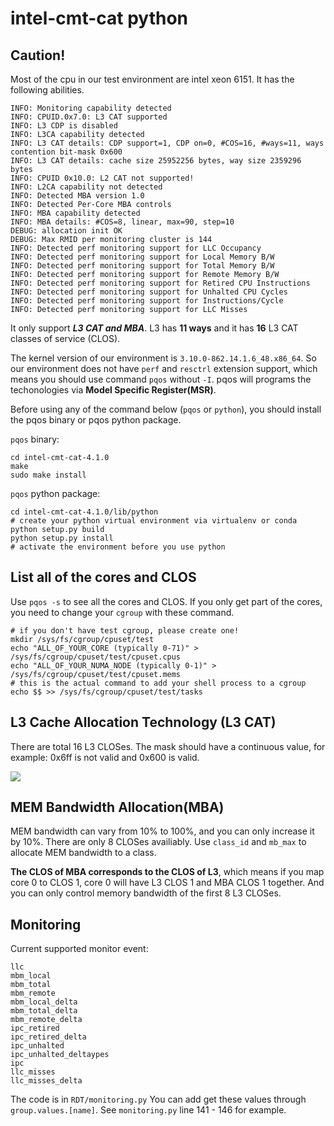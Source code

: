# intel-cmt-cat python 

## Caution!
Most of the cpu in our test environment are intel xeon 6151. 
It has the following abilities. 
```
INFO: Monitoring capability detected
INFO: CPUID.0x7.0: L3 CAT supported
INFO: L3 CDP is disabled
INFO: L3CA capability detected
INFO: L3 CAT details: CDP support=1, CDP on=0, #COS=16, #ways=11, ways contention bit-mask 0x600
INFO: L3 CAT details: cache size 25952256 bytes, way size 2359296 bytes
INFO: CPUID 0x10.0: L2 CAT not supported!
INFO: L2CA capability not detected
INFO: Detected MBA version 1.0
INFO: Detected Per-Core MBA controls
INFO: MBA capability detected
INFO: MBA details: #COS=8, linear, max=90, step=10
DEBUG: allocation init OK
DEBUG: Max RMID per monitoring cluster is 144
INFO: Detected perf monitoring support for LLC Occupancy
INFO: Detected perf monitoring support for Local Memory B/W
INFO: Detected perf monitoring support for Total Memory B/W
INFO: Detected perf monitoring support for Remote Memory B/W
INFO: Detected perf monitoring support for Retired CPU Instructions
INFO: Detected perf monitoring support for Unhalted CPU Cycles
INFO: Detected perf monitoring support for Instructions/Cycle
INFO: Detected perf monitoring support for LLC Misses
```
It only support **_L3 CAT and MBA_**. 
L3 has **11 ways** and it has **16** L3 CAT classes of service (CLOS). 

The kernel version of our environment is `3.10.0-862.14.1.6_48.x86_64`. 
So our environment does not have `perf` and `resctrl` extension support, 
which means you should use command `pqos` without `-I`. 
pqos will programs the techonologies via **Model Specific Register(MSR)**.

Before using any of the command below (`pqos` or `python`), 
you should install the pqos binary or pqos python package.

`pqos` binary:
```
cd intel-cmt-cat-4.1.0
make
sudo make install
```

`pqos` python package:
```
cd intel-cmt-cat-4.1.0/lib/python
# create your python virtual environment via virtualenv or conda
python setup.py build
python setup.py install
# activate the environment before you use python
```

## List all of the cores and CLOS
Use `pqos -s` to see all the cores and CLOS. 
If you only get part of the cores, 
you need to change your `cgroup` with these command. 
```
# if you don't have test cgroup, please create one!
mkdir /sys/fs/cgroup/cpuset/test
echo "ALL_OF_YOUR_CORE (typically 0-71)" > /sys/fs/cgroup/cpuset/test/cpuset.cpus
echo "ALL_OF_YOUR_NUMA_NODE (typically 0-1)" > /sys/fs/cgroup/cpuset/test/cpuset.mems
# this is the actual command to add your shell process to a cgroup
echo $$ >> /sys/fs/cgroup/cpuset/test/tasks
```

## L3 Cache Allocation Technology (L3 CAT)
There are total 16 L3 CLOSes. 
The mask should have a continuous value, 
for example: 0x6ff is not valid and 0x600 is valid. 


![](https://software.intel.com/content/dam/develop/external/us/en/images/-p-609896.png)

## MEM Bandwidth Allocation(MBA)
MEM bandwidth can vary from 10% to 100%, 
and you can only increase it by 10%.
There are only 8 CLOSes availiably.
Use `class_id` and `mb_max` to allocate MEM bandwidth to a class.

**The CLOS of MBA corresponds to the CLOS of L3**, 
which means if you map core 0 to CLOS 1, 
core 0 will have L3 CLOS 1 and MBA CLOS 1 together.
And you can only control memory bandwidth of the first 8 L3 CLOSes.

## Monitoring
Current supported monitor event:
```
llc
mbm_local
mbm_total
mbm_remote
mbm_local_delta
mbm_total_delta
mbm_remote_delta
ipc_retired
ipc_retired_delta
ipc_unhalted
ipc_unhalted_deltaypes
ipc
llc_misses
llc_misses_delta
```
The code is in `RDT/monitoring.py`
You can add get these values through `group.values.[name]`.
See `monitoring.py` line 141 - 146 for example.